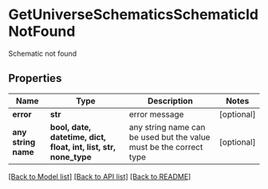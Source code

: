 # GetUniverseSchematicsSchematicIdNotFound

Schematic not found

## Properties
Name | Type | Description | Notes
------------ | ------------- | ------------- | -------------
**error** | **str** | error message | [optional] 
**any string name** | **bool, date, datetime, dict, float, int, list, str, none_type** | any string name can be used but the value must be the correct type | [optional]

[[Back to Model list]](../README.md#documentation-for-models) [[Back to API list]](../README.md#documentation-for-api-endpoints) [[Back to README]](../README.md)


